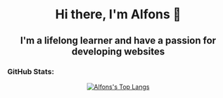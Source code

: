 <h1 align='center'>Hi there, I'm Alfons 👋</h1>

<h2 align='center'>I'm a lifelong learner and have a passion for developing websites</h2>

### GitHub Stats:

<p align="center">
  <a href="https://github.com/alfonsus20">
    <img align="center" src="https://github-readme-stats-alfonsus20.vercel.app/api/top-langs/?username=alfonsus20&layout=compact" alt="Alfons's Top Langs" />
  </a>
</p>

